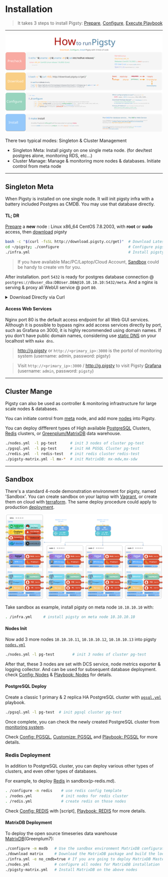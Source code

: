 # Installation

> It takes 3 steps to install Pigsty: [Prepare](d-prepare.md), [Configure](v-config.md#configure), [Execute Playbook](p-playbook.md)

----------------

![](_media/HOW_EN.svg)

There two typical modes: Singleton & Cluster Management

* Singleton Meta: Install pigsty on one single meta node. (for dev/test postgres alone, monitoring RDS, etc...)
* Cluster Manage:  Manage & monitoring more nodes & databases. Initiate control from meta node

---------------------

## Singleton Meta

When Pigsty is installed on one single node. It will init pigsty infra with a battery included Postgres as CMDB. You may use that database directly.

#### TL; DR

[Prepare](#prepare) a **new** node : Linux x86_64 CentOS 7.8.2003, with **root** or **sudo** access, then [download](d-prepare.md#software-provisioning) pigsty

```bash
bash -c "$(curl -fsSL http://download.pigsty.cc/get)"  # Download Latest Pigsty Source
cd ~/pigsty; ./configure                               # Configure pigsty with ip & template
./infra.yml                                            # Install pigsty on current meta node
```

> If you have available Mac/PC/Laptop/Cloud Account, [Sandbox](d-sandbox.md) could be handy to create vm for you. 

After installation. port `5432` is ready for postgres database connection @ `postgres://dbuser_dba:DBUser.DBA@10.10.10.10:5432/meta`.
And a nginx is serving & proxy all WebUI service @ port `80`. 

<details><summary>Download Directly via Curl</summary>

```bash
curl https://github.com/Vonng/pigsty/releases/download/v1.4.0/pigsty.tgz -o /tmp/pigsty.tgz
curl https://github.com/Vonng/pigsty/releases/download/v1.4.0/pkg.tgz    -o /tmp/pkg.tgz  
```

</details>

#### Access Web Services

Nginx port 80 is the default access endpoint for all Web GUI services. Although it is possible to bypass nginx add access services directly by port, such as Grafana on 3000, it is highly recommended using domain names. If you don't have public domain names, considering use [static DNS](d-sandbox.md#DNS-configuration) on your localhost with `make dns`.

> http://g.pigsty or `http://<primary_ip>:3000` is the portol of monitoring system (username: admin, password: pigsty)

> Visit `http://<primary_ip>:3000` / http://g.pigsty to visit Pigsty [Grafana](http://demo.pigsty.cc/d/home) (username: `admin`, password: `pigsty`)




----------------

## Cluster Mange

Pigsty can also be used as controller & monitoring infrastructure for large scale nodes & databases.

You can initiate control from [meta](c-arch.md) node, and add more [nodes](p-nodes.md) into Pigsty.

You can deploy diffferent types of High available [PostgreSQL](d-pgsql.md) Clusters, [Redis](d-redis.md) clusters, or [Greenplum/MatrixDB](d-matrixdb.md) data warehouse.

```bash
./nodes.yml  -l pg-test      # init 3 nodes of cluster pg-test
./pgsql.yml  -l pg-test      # init HA PGSQL Cluster pg-test
./redis.yml  -l redis-test   # init redis cluster redis-test
./pigsty-matrix.yml -l mx-*  # init MatrixDB: mx-mdw,mx-sdw
```



----------------

## Sandbox

There's a standard 4-node demonstration environment for pigsty, named 'Sandbox'. You can create sandbox on your laptop with [Vagrant](d-prepare.md#vagrant), or create them on cloud with [terraform](d-prepare.md#terraform). The same deploy procedure could apply to production [deployment](d-deploy.md).

[![](_media/SANDBOX.gif)](d-sandbox.md)

Take sandbox as example, install pigsty on meta node `10.10.10.10` with:

```bash
. /infra.yml     # install pigsty on meta node 10.10.10.10
```

#### Nodes Init

Now add 3 more nodes `10.10.10.11`, `10.10.10.12`, `10.10.10.13` into pigsty [`nodes.yml`](p-nodes.md#nodes) 

```bash
./nodes.yml -l pg-test        # init 3 nodes of cluster pg-test
```

After that, these 3 nodes are set with DCS service, node metrics exporter & logging collector. And can be used for subsequent database deployment. check [Config: Nodes](v-nodes.md) & [Playbook: Nodes](p-nodes.md) for details.  


#### PostgreSQL Deploy

Create a classic 1 primary & 2 replica HA PostgreSQL cluster with [`pgsql.yml`](p-pgsql.md#pgsql) playbook.

```bash
./pgsql.yml -l pg-test  # init pgsql cluster pg-test
```

Once complete, you can check the newly created PostgreSQL cluster from [monitoring system](http://demo.pigsty.cc/d/pgsql-cluster/pgsql-cluster?var-cls=pg-test). 

Check [Config: PGSQL](v-pgsql.md), [Customize: PGSQL](v-pgsql-customize.md) and [Playbook: PGSQL](p-pgsql.md) for more details.


### Redis Deployment

In addition to PostgreSQL cluster, you can deploy various other types of clusters, and even other types of databases.

For example, to deploy [Redis](d-redis.md) in sandbox(p-redis.md).

```bash   
. /configure -m redis    # use redis config template
. /nodes.yml             # init nodes for redis cluster
. /redis.yml             # create redis on those nodes
```

Check [Config: REDIS](v-redis.md) with [script], [Playbook: REDIS](p-redis.md) for more details.


#### MatrixDB Deployment

To deploy the open source timeseries data warehouse [MatrixDB](d-matrixdb.md)(Greenplum7):

```bash
./configure -m mxdb   # Use the sandbox environment MatrixDB configuration file template
./download matrix     # Download the MatrixDB package and build the local source
./infra.yml -e no_cmdb=true # If you are going to deploy MatrixDB Master on a meta node, add the no_cmdb option, otherwise just install it normally.
./nodes.yml           # configure all nodes for MatrixDB installation
./pigsty-matrix.yml   # Install MatrixDB on the above nodes
```
